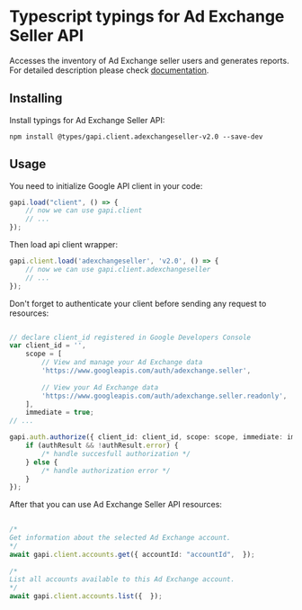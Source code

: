 # Typescript typings for Ad Exchange Seller API
Accesses the inventory of Ad Exchange seller users and generates reports.
For detailed description please check [documentation](https://developers.google.com/ad-exchange/seller-rest/).

## Installing

Install typings for Ad Exchange Seller API:
```
npm install @types/gapi.client.adexchangeseller-v2.0 --save-dev
```

## Usage

You need to initialize Google API client in your code:
```typescript
gapi.load("client", () => { 
    // now we can use gapi.client
    // ... 
});
```

Then load api client wrapper:
```typescript
gapi.client.load('adexchangeseller', 'v2.0', () => {
    // now we can use gapi.client.adexchangeseller
    // ... 
});
```

Don't forget to authenticate your client before sending any request to resources:
```typescript

// declare client_id registered in Google Developers Console
var client_id = '',
    scope = [     
        // View and manage your Ad Exchange data
        'https://www.googleapis.com/auth/adexchange.seller',
    
        // View your Ad Exchange data
        'https://www.googleapis.com/auth/adexchange.seller.readonly',
    ],
    immediate = true;
// ...

gapi.auth.authorize({ client_id: client_id, scope: scope, immediate: immediate }, authResult => {
    if (authResult && !authResult.error) {
        /* handle succesfull authorization */
    } else {
        /* handle authorization error */
    }
});            
```

After that you can use Ad Exchange Seller API resources:

```typescript 
    
/* 
Get information about the selected Ad Exchange account.  
*/
await gapi.client.accounts.get({ accountId: "accountId",  }); 
    
/* 
List all accounts available to this Ad Exchange account.  
*/
await gapi.client.accounts.list({  });
```